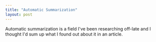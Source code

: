 ```yaml
---
title: "Automatic Summarization"
layout: post
---
```


Automatic summarization is a field I've been researching off-late and I thought I'd sum up what I found out about it in an article.

